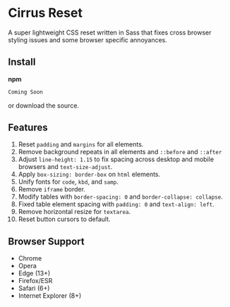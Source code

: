 # Cirrus Reset

A super lightweight CSS reset written in Sass that fixes cross browser styling issues and some browser specific annoyances.

## Install
**npm**

```sh
Coming Soon
```

or download the source.

## Features
1. Reset `padding` and `margins` for all elements.
2. Remove background repeats in all elements and `::before` and `::after`
3. Adjust `line-height: 1.15` to fix spacing across desktop and mobile browsers and `text-size-adjust`.
4. Apply `box-sizing: border-box` on `html` elements.
5. Unify fonts for `code`, `kbd`, and `samp`.
6. Remove `iframe` border.
7. Modify tables with `border-spacing: 0` and `border-collapse: collapse`.
8. Fixed table element spacing with `padding: 0` and `text-align: left`.
9. Remove horizontal resize for `textarea`.
10. Reset button cursors to default.

## Browser Support
* Chrome
* Opera
* Edge (13+)
* Firefox/ESR
* Safari (6+)
* Internet Explorer (8+)
